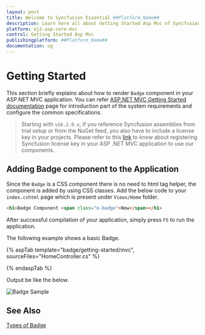 ```yaml
---
layout: post
title: Welcome to Syncfusion Essential ##Platform_Name##
description: Learn here all about Getting Started Asp Mvc of Syncfusion Essential ##Platform_Name## widgets based on HTML5 and jQuery.
platform: ej2-asp-core-mvc
control: Getting Started Asp Mvc
publishingplatform: ##Platform_Name##
documentation: ug
---
```



# Getting Started

This section briefly explains about how to render `Badge` component in your ASP.NET MVC application. You can
refer [ASP.NET MVC Getting Started documentation](../getting-started/) page for introduction part
of the system requirements and configure the common specifications.

> Starting with `v16.2.0.x`, if you reference Syncfusion assemblies from trial setup or from the NuGet feed, you also have to include a license key in your projects. Please refer to this [link](https://help.syncfusion.com/common/essential-studio/licensing/license-key) to know about registering Syncfusion license key in your ASP .NET MVC application to use our components.

## Adding Badge component to the Application

Since the `Badge` is a CSS component there is no need to html tag helper, the component is added by using CSS
classes. Add the below code to your `index.cshtml` page which is present under `Views/Home` folder.

```html
<h1>Badge Component <span class="e-badge">New</span></h1>
```

After successful compilation of your application, simply press `F5` to run the application.

The following example shows a basic Badge.

{% aspTab template="badge/getting-started/mvc", sourceFiles="HomeController.cs" %}

{% endaspTab %}

Output be like the below.

![Badge Sample](./images/badge.PNG)

## See Also

[Types of Badge](./types)